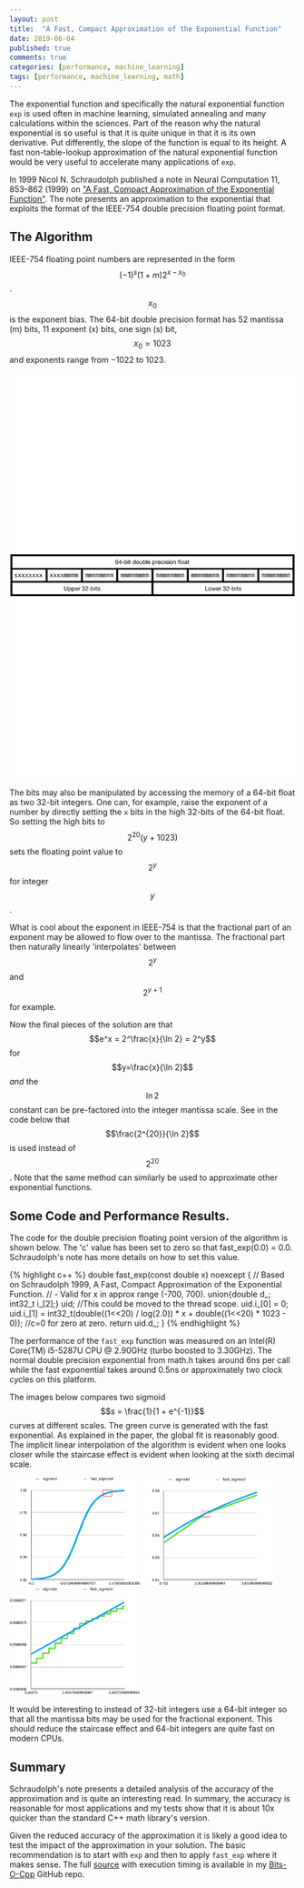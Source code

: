 ```yaml
---
layout: post
title:  "A Fast, Compact Approximation of the Exponential Function"
date: 2019-06-04
published: true
comments: true
categories: [performance, machine_learning]
tags: [performance, machine_learning, math]
---
```


The exponential function and specifically the natural exponential function `exp` is used often in machine learning, simulated annealing and many calculations within the sciences. Part of the reason why the natural exponential is so useful is that it is quite unique in that it is its own derivative. Put differently, the slope of the function is equal to its height. A fast non-table-lookup approximation of the natural exponential function would be very useful to accelerate many applications of `exp`.

<script src='https://cdnjs.cloudflare.com/ajax/libs/mathjax/2.7.5/latest.js?config=TeX-MML-AM_CHTML' async></script>

In 1999 Nicol N. Schraudolph published a note in Neural Computation 11, 853–862 (1999) on ["A Fast, Compact Approximation of the Exponential Function"](http://citeseerx.ist.psu.edu/viewdoc/download?doi=10.1.1.9.4508&rep=rep1&type=pdf). The note presents an approximation to the exponential that exploits the format of the IEEE-754 double precision floating point format.

## The Algorithm
IEEE-754 floating point numbers are represented in the form $$(-1)^s (1 + m) 2^{x-x_0}$$. $$x_0$$ is the exponent bias. The 64-bit double precision format has 52 mantissa (m) bits, 11 exponent (x) bits, one sign (s) bit, $$x_0=1023$$ and exponents range from −1022 to 1023. 

<img src="/assets/images/64_bit_float.pdf" width="600" />

The bits may also be manipulated by accessing the memory of a 64-bit float as two 32-bit integers. One can, for example, raise the exponent of a number by directly setting the `x` bits in the high 32-bits of the 64-bit float. So setting the high bits to $$2^{20} (y + 1023)$$ sets the floating point value to $$2^y$$ for integer $$y$$.

What is cool about the exponent in IEEE-754 is that the fractional part of an exponent may be allowed to flow over to the mantissa. The fractional part then naturally linearly 'interpolates' between $$2^y$$ and $$2^{y+1}$$ for example. 

Now the final pieces of the solution are that $$e^x = 2^\frac{x}{\ln 2} = 2^y$$ for $$y=\frac{x}{\ln 2}$$ _and_ the $$\ln 2$$ constant can be pre-factored into the integer mantissa scale. See in the code below that $$\frac{2^{20}}{\ln 2}$$ is used instead of $$2^{20}$$. Note that the same method can similarly be used to approximate other exponential functions.

## Some Code and Performance Results.
The code for the double precision floating point version of the algorithm is shown below. The 'c' value has been set to zero so that fast_exp(0.0) = 0.0. Schraudolph's note has more details on how to set this value.

{% highlight c++ %}
    double fast_exp(const double x) noexcept {
        // Based on Schraudolph 1999, A Fast, Compact Approximation of the Exponential Function.
        // - Valid for x in approx range (-700, 700).
        union{double d_; int32_t i_[2];} uid; //This could be moved to the thread scope.
        uid.i_[0] = 0;
        uid.i_[1] = int32_t(double((1<<20) / log(2.0)) * x + double((1<<20) * 1023 - 0)); //c=0 for zero at zero.
        return uid.d_;
    }
{% endhighlight %}

<!-- Intel(R) Core(TM) i5-5287U CPU @ 2.90GHz (turbo boosted to 3.30GHz)-->
<!-- exp_perf = 5.99225e-09 s/call -->
<!-- fast_exp_perf = 4.80012e-10 s/call --> 
The performance of the `fast_exp` function was measured on an Intel(R) Core(TM) i5-5287U CPU @ 2.90GHz (turbo boosted to 3.30GHz). The normal double precision exponential from math.h takes around 6ns per call while the fast exponential takes around 0.5ns or approximately two clock cycles on this platform.

The images below compares two sigmoid $$s = \frac{1}{1 + e^{-1}}$$ curves at different scales. The green curve is generated with the fast exponential. As explained in the paper, the global fit is reasonably good. The implicit linear interpolation of the algorithm is evident when one looks closer while the staircase effect is evident when looking at the sixth decimal scale.

<img src="/assets/images/fast_sigmoid_global_fit.pdf" width="230" />
<img src="/assets/images/fast_sigmoid_lin_interpol.pdf" width="230" />
<img src="/assets/images/fast_sigmoid_staircase.pdf" width="230" />

<!-- See https://twitter.com/bernardt_d/status/1010176425884901377 -->

It would be interesting to instead of 32-bit integers use a 64-bit integer so that all the mantissa bits may be used for the fractional exponent. This should reduce the staircase effect and 64-bit integers are quite fast on modern CPUs.

## Summary
Schraudolph's note presents a detailed analysis of the accuracy of the approximation and is quite an interesting read. In summary, the accuracy is reasonable for most applications and my tests show that it is about 10x quicker than the standard C++ math library's version.

Given the reduced accuracy of the approximation it is likely a good idea to test the impact of the approximation in your solution. The basic recommendation is to start with `exp` and then to apply `fast_exp` where it makes sense. The full [source](https://github.com/bduvenhage/Bits-O-Cpp/tree/master/math) with execution timing
is available in my [Bits-O-Cpp](https://github.com/bduvenhage/Bits-O-Cpp) GitHub repo.
